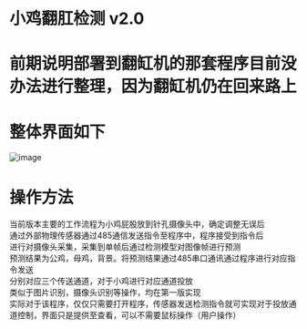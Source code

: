 # 小鸡翻肛检测 v2.0
# 前期说明部署到翻缸机的那套程序目前没办法进行整理，因为翻缸机仍在回来路上
# 整体界面如下
![image](https://user-images.githubusercontent.com/52809781/221466130-e35987e6-bc21-4df6-88f1-f8e2c35e7fad.png)
# 操作方法
当前版本主要的工作流程为小鸡屁股放到针孔摄像头中，确定调整无误后   
通过外部物理传感器通过485通信发送指令至程序中，程序接受到指令后   
进行对摄像头采集，采集到单帧后通过检测模型对图像帧进行预测   
预测结果为公鸡，母鸡，背景。将预测结果通过485串口通讯通过程序进行对应指令发送    
分别对应三个传送通道，对于小鸡进行对应通道投放   
类似于图片识别，摄像头识别等操作，均在第一版实现   
实际对于该程序，仅仅只需要打开程序，传感器发送检测指令就可实现对于投放通道控制，界面只是提供至查看，可以不需要鼠标操作（用户操作）
